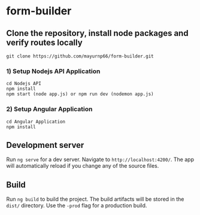 # form-builder

## Clone the repository, install node packages and verify routes locally

`git clone https://github.com/mayurnp66/form-builder.git`

### 1) Setup Nodejs API Application
```
cd Nodejs API
npm install
npm start (node app.js) or npm run dev (nodemon app.js)
```

### 2) Setup Angular Application
```
cd Angular Application
npm install
```

## Development server

Run `ng serve` for a dev server. Navigate to `http://localhost:4200/`. The app will automatically reload if you change any of the source files.

## Build

Run `ng build` to build the project. The build artifacts will be stored in the `dist/` directory. Use the `-prod` flag for a production build.
